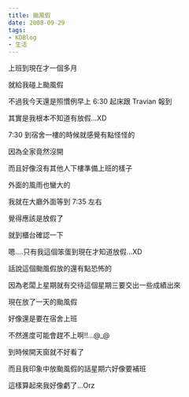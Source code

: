 ```yaml
---
title: 颱風假
date: 2008-09-29
tags:
- KDBlog
- 生活
---
```

上班到現在才一個多月

就給我碰上颱風假

不過我今天還是照慣例早上 6:30 起床跟 Travian 報到

其實是我根本不知道有放假...XD

7:30 到宿舍一樓的時候就感覺有點怪怪的

因為全家竟然沒開

而且好像沒有其他人下樓準備上班的樣子

外面的風雨也蠻大的

我就在大廳外面等到 7:35 左右

覺得應該是放假了

就到櫃台確認一下

嗯....只有我這個笨蛋到現在才知道放假...XD

話說這個颱風假放的還有點恐怖的

因為老闆上星期就有交待這個星期三要交出一些成績出來

現在放了一天的颱風假

好像還是要在宿舍上班

不然進度可能會趕不上啊!!...@_@

到時候開天窗就不好看了

而且我印象中放颱風假的話星期六好像要補班

這樣算起來我好像虧了...Orz

